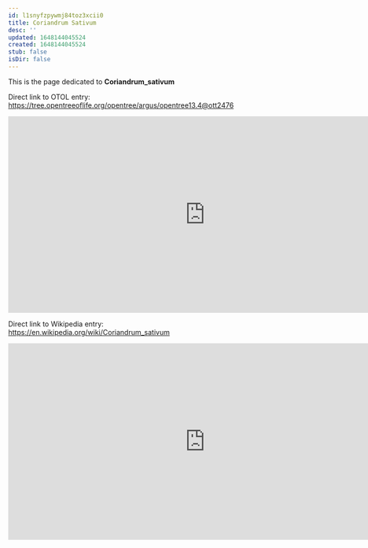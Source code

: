 ```yaml
---
id: l1snyfzpywmj84toz3xcii0
title: Coriandrum Sativum
desc: ''
updated: 1648144045524
created: 1648144045524
stub: false
isDir: false
---
```

This is the page dedicated to **Coriandrum_sativum**


Direct link to OTOL entry: https://tree.opentreeoflife.org/opentree/argus/opentree13.4@ott2476



<html>
    <body>
    <iframe src="https://tree.opentreeoflife.org/opentree/argus/opentree13.4@ott2476"
    width="800" height="400" frameborder="0" allowfullscreen> </iframe>
    </body>
</html>
    


Direct link to Wikipedia entry: https://en.wikipedia.org/wiki/Coriandrum_sativum



<html>
    <body>
    <iframe src="https://en.wikipedia.org/wiki/Coriandrum_sativum"
    width="800" height="400" frameborder="0" allowfullscreen> </iframe>
    </body>
</html>
    
